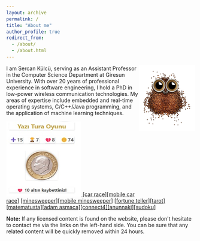 ```yaml
---
layout: archive
permalink: /
title: "About me"
author_profile: true
redirect_from: 
  - /about/
  - /about.html
---
```


<img align="right" width="150" alt="owl coffee beans" src="/images/owl-coffee-beans.png">

I am Sercan Külcü, serving as an Assistant Professor in the Computer Science Department at Giresun University. With over 20 years of professional experience in software engineering, I hold a PhD in low-power wireless communication technologies. My areas of expertise include embedded and real-time operating systems, C/C++/Java programming, and the application of machine learning techniques. 

<a href="../game/yazitura.html">
  <img src="../game/yazitura.jpg" alt="Yazı Tura Oyun" style="width:200px; height:auto;">
</a>
<a href="../game/car-race.html">[car race]</a><a href="../game/mobile-car-race.html">[mobile car race]</a>
<a href="../game/minesweeper.html">[minesweeper]</a><a href="../game/mobile-minesweeper.html">[mobile minesweeper]</a>
<a href="../game/fortune-teller.html">[fortune teller]</a><a href="../game/tarot/tarot-reader.html">[tarot]</a><a href="../game/matematusta.html">[matematusta]</a><a href="../game/hangman/hangman.html">[adam asmaca]</a><a href="../game/connectfour.html">[connect4]</a><a href="../game/anunnaki.html">[anunnaki]</a><a href="../game/sudoku.html">[sudoku]</a>

**Note:** If any licensed content is found on the website, please don't hesitate to contact me via the links on the left-hand side. You can be sure that any related content will be quickly removed within 24 hours.


<!--
<script data-name="BMC-Widget" data-cfasync="false" src="https://cdnjs.buymeacoffee.com/1.0.0/widget.prod.min.js" data-id="sercankulc" data-description="Support me on Buy me a coffee!" data-message="Thank you for visiting!" data-color="#5F7FFF" data-position="Right" data-x_margin="18" data-y_margin="18"></script>
-->

